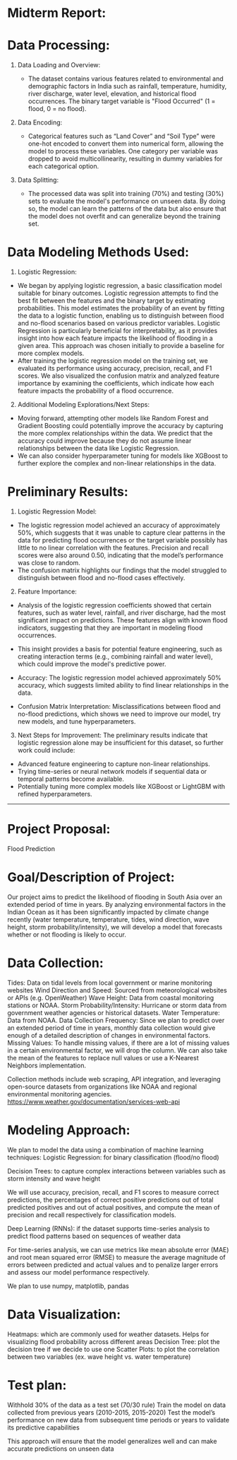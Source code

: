 # Midterm Report:
# Data Processing:

1. Data Loading and Overview: 
   - The dataset contains various features related to environmental and demographic factors in India such as rainfall, temperature, humidity, river discharge, water level, elevation, and historical flood occurrences. The binary target variable is "Flood Occurred" (1 = flood, 0 = no flood).

2. Data Encoding: 
   - Categorical features such as “Land Cover” and “Soil Type” were one-hot encoded to convert them into numerical form, allowing the model to process these variables. One category per variable was dropped to avoid multicollinearity, resulting in dummy variables for each categorical option.

3. Data Splitting:
   - The processed data was split into training (70%) and testing (30%) sets to evaluate the model's performance on unseen data. By doing so, the model can learn the patterns of the data but also ensure that the model does not overfit and can generalize beyond the training set. 

# Data Modeling Methods Used:

1. Logistic Regression:
- We began by applying logistic regression, a basic classification model suitable for binary outcomes. Logistic regression attempts to find the best fit between the features and the binary target by estimating probabilities. This model estimates the probability of an event by fitting the data to a logistic function, enabling us to distinguish between flood and no-flood scenarios based on various predictor variables. Logistic Regression is particularly beneficial for interpretability, as it provides insight into how each feature impacts the likelihood of flooding in a given area. This approach was chosen initially to provide a baseline for more complex models. 
- After training the logistic regression model on the training set, we evaluated its performance using accuracy, precision, recall, and F1 scores. We also visualized the confusion matrix and analyzed feature importance by examining the coefficients, which indicate how each feature impacts the probability of a flood occurrence.

2. Additional Modeling Explorations/Next Steps:
- Moving forward, attempting other models like Random Forest and Gradient Boosting could potentially improve the accuracy by capturing the more complex relationships within the data. We predict that the accuracy could improve because they do not assume linear relationships between the data like Logistic Regression. 
- We can also consider hyperparameter tuning for models like XGBoost to further explore the complex and non-linear relationships in the data. 


# Preliminary Results:

1. Logistic Regression Model:
- The logistic regression model achieved an accuracy of approximately 50%, which suggests that it was unable to capture clear patterns in the data for predicting flood occurrences or the target variable possibly has little to no linear correlation with the features. Precision and recall scores were also around 0.50, indicating that the model’s performance was close to random.
- The confusion matrix highlights our findings that the model struggled to distinguish between flood and no-flood cases effectively.

2. Feature Importance:
- Analysis of the logistic regression coefficients showed that certain features, such as water level, rainfall, and river discharge, had the most significant impact on predictions. These features align with known flood indicators, suggesting that they are important in modeling flood occurrences.
- This insight provides a basis for potential feature engineering, such as creating interaction terms (e.g., combining rainfall and water level), which could improve the model's predictive power.

- Accuracy: The logistic regression model achieved approximately 50% accuracy, which suggests limited ability to find linear relationships in the data.
- Confusion Matrix Interpretation: Misclassifications between flood and no-flood predictions, which shows we need to improve our model, try new models, and tune hyperparameters.
  
3. Next Steps for Improvement:
The preliminary results indicate that logistic regression alone may be insufficient for this dataset, so further work could include:
- Advanced feature engineering to capture non-linear relationships.
- Trying time-series or neural network models if sequential data or temporal patterns become available.
- Potentially tuning more complex models like XGBoost or LightGBM with refined hyperparameters.

______________________________________________________________________________________________________
# Project Proposal:
Flood Prediction

# Goal/Description of Project: 
Our project aims to predict the likelihood of flooding in South Asia over an extended period of time in years. By analyzing environmental factors in the Indian Ocean as it has been significantly impacted by climate change recently (water temperature, temperature, tides, wind direction, wave height, storm probability/intensity), we will develop a model that forecasts whether or not flooding is likely to occur. 

# Data Collection: 
Tides: Data on tidal levels from local government or marine monitoring websites
Wind Direction and Speed: Sourced from meteorological websites or APIs (e.g. OpenWeather)
Wave Height: Data from coastal monitoring stations or NOAA.
Storm Probability/Intensity: Hurricane or storm data from government weather agencies or historical datasets.
Water Temperature: Data from NOAA.
Data Collection Frequency: Since we plan to predict over an extended period of time in years, monthly data collection would give enough of a detailed description of changes in environmental factors.
Missing Values: To handle missing values, if there are a lot of missing values in a certain environmental factor, we will drop the column. We can also take the mean of the features to replace null values or use a K-Nearest Neighbors implementation. 

Collection methods include web scraping, API integration, and leveraging open-source datasets from organizations like NOAA and regional environmental monitoring agencies.
https://www.weather.gov/documentation/services-web-api 

# Modeling Approach:
We plan to model the data using a combination of machine learning techniques:
Logistic Regression: for binary classification (flood/no flood)

Decision Trees: to capture complex interactions between variables such as storm intensity and wave height

We will use accuracy, precision, recall, and F1 scores to measure correct predictions, the percentages of correct positive predictions out of total predicted positives and out of actual positives, and compute the mean of precision and recall respectively for classification models.

Deep Learning (RNNs): if the dataset supports time-series analysis to predict flood patterns based on sequences of weather data

For time-series analysis, we can use metrics like mean absolute error (MAE) and root mean squared error (RMSE) to measure the average magnitude of errors between predicted and actual values and to penalize larger errors and assess our model performance respectively. 

We plan to use numpy, matplotlib, pandas 

# Data Visualization: 
Heatmaps: which are commonly used for weather datasets. Helps for visualizing flood probability across different areas 
Decision Tree: plot the decision tree if we decide to use one
Scatter Plots: to plot the correlation between two variables (ex. wave height vs. water temperature)

# Test plan:
Withhold 30% of the data as a test set (70/30 rule)
Train the model on data collected from previous years (2010-2015, 2015-2020)
Test the model’s performance on new data from subsequent time periods or years to validate its predictive capabilities 

This approach will ensure that the model generalizes well and can make accurate predictions on unseen data
